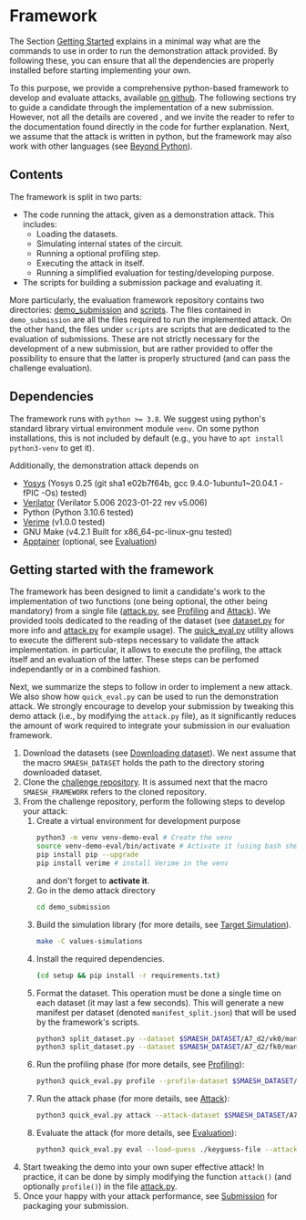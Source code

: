 # Framework
The Section [Getting Started](./getting_started.md) explains in a minimal way
what are the commands to use in order to run the demonstration attack provided.
By following these, you can ensure that all the dependencies are properly
installed before starting implementing your own. 

To this purpose, we provide a comprehensive python-based framework to develop
and evaluate attacks, available [on github](https://github.com/simple-crypto/SMAesH-challenge). The following sections try
to guide a candidate through the implementation of a new submission. However,
not all the details are covered , and we invite the reader to refer to the
documentation found directly in the code for further explanation.  Next, we assume
that the attack is written in python, but the framework may also work with
other languages (see
[Beyond Python](not_python.md)).

## Contents
The framework is split in two parts:

- The code running the attack, given as a demonstration attack.
    This includes:
    * Loading the datasets.
    * Simulating internal states of the circuit.
    * Running a optional profiling step.
    * Executing the attack in itself.
    * Running a simplified evaluation for testing/developing purpose.
- The scripts for building a submission package and evaluating it.

More particularly, the evaluation framework repository contains two
directories:
[demo_submission](https://github.com/simple-crypto/SMAesH-challenge/tree/main/demo_submission)
and
[scripts](https://github.com/simple-crypto/SMAesH-challenge/tree/main/scripts).
The files contained in `demo_submission` are all the files required to run the
implemented attack.  On the other hand, the files under `scripts` are scripts
that are dedicated to the evaluation of submissions. These are not strictly
necessary for the development of a new submission, but are rather provided to
offer the possibility to ensure that the latter is properly structured (and can pass the challenge evaluation).

## Dependencies

The framework runs with `python >= 3.8`. We suggest using python's standard
library virtual environment module `venv`. On some python installations, this
is not included by default (e.g., you have to `apt install python3-venv` to get
it). 

Additionally, the demonstration attack depends on
* [Yosys](https://yosyshq.net/yosys/) (Yosys 0.25 (git sha1 e02b7f64b, gcc 9.4.0-1ubuntu1~20.04.1 -fPIC -Os) tested)
* [Verilator](https://www.veripool.org/verilator/) (Verilator 5.006 2023-01-22 rev v5.006)
* Python (Python 3.10.6 tested)
* [Verime](https://pypi.org/project/verime/) (v1.0.0 tested)
* GNU Make (v4.2.1 Built for x86_64-pc-linux-gnu tested)
* [Apptainer](https://apptainer.org/) (optional, see [Evaluation](./evaluation.md))

## Getting started with the framework

The framework has been designed to limit a candidate's work to the
implementation of two functions (one being optional, the other being mandatory)
from a single file ([attack.py](https://github.com/simple-crypto/SMAesH-challenge/blob/main/demo_submission/attack.py), see [Profiling](profiling.md) and
[Attack](attack.md)). We provided tools dedicated to the reading of the dataset
(see [dataset.py](https://github.com/simple-crypto/SMAesH-challenge/blob/main/demo_submission/dataset.py) for more info and [attack.py](TODO) for example usage).
The [quick_eval.py](https://github.com/simple-crypto/SMAesH-challenge/blob/main/demo_submission/quick_eval.py) utility allows to execute the different sub-steps
necessary to validate the attack implementation. in particular, it allows to
execute the profiling, the attack itself and an evaluation of the latter. These
steps can be perfomed independantly or in a combined fashion. 

Next, we summarize the steps to follow in order to implement a new attack. We
also show how `quick_eval.py` can be used to run the demonstration
attack. We strongly encourage to develop your submission by tweaking this demo
attack (i.e., by modifying the `attack.py` file), as it significantly
reduces the amount of work required to integrate your submission in our evaluation
framework.

1. Download the datasets (see [Downloading
   dataset](getting_started.html#downloading-datasets)). We next assume that
   the macro `SMAESH_DATASET` holds the path to the directory storing
   downloaded dataset.
1. Clone the [challenge repository](https://github.com/simple-crypto/SMAesH-challenge). It is assumed next that the macro
   `SMAESH_FRAMEWORK` refers to the cloned repository.
1. From the challenge repository, perform the following steps to develop your attack:
    1. Create a virtual environment for development purpose
        ```bash
        python3 -m venv venv-demo-eval # Create the venv
        source venv-demo-eval/bin/activate # Activate it (using bash shell)
        pip install pip --upgrade 
        pip install verime # install Verime in the venv
        ```
        and don't forget to **activate it**.
    1. Go in the demo attack directory
        ```bash
        cd demo_submission
        ```
    1. Build the simulation library (for more details, see [Target Simulation](target_simulation.md)). 
        ```bash
        make -C values-simulations 
        ```
    1. Install the required dependencies.
        ```bash
        (cd setup && pip install -r requirements.txt)
        ```
    1. Format the dataset. This operation must be done a single time on each dataset (it may last a few seconds).
        This will generate a new manifest per dataset (denoted `manifest_split.json`) that will be used by the framework's scripts.
        ```bash
        python3 split_dataset.py --dataset $SMAESH_DATASET/A7_d2/vk0/manifest.json 
        python3 split_dataset.py --dataset $SMAESH_DATASET/A7_d2/fk0/manifest.json 
        ```
    1. Run the profiling phase (for more details, see [Profiling](profiling.md)):
        ```bash
        python3 quick_eval.py profile --profile-dataset $SMAESH_DATASET/A7_d2/vk0/manifest_split.json --attack-case A7_d2 --save-profile .
        ```
    1. Run the attack phase (for more details, see [Attack](attack.md)):
        ```bash
        python3 quick_eval.py attack --attack-dataset $SMAESH_DATASET/A7_d2/fk0/manifest_split.json --attack-case A7_d2 --load-profile . --save-guess ./keyguess-file --n-attack-traces 16777216
        ```
    1. Evaluate the attack (for more details, see [Evaluation](evaluation.md)):
        ```bash
        python3 quick_eval.py eval --load-guess ./keyguess-file --attack-case A7_d2 --attack-dataset $SMAESH_DATASET/A7_d2/fk0/manifest_split.json
        ```
1. Start tweaking the demo into your own super effective attack! In practice,
   it can be done by simply modifying the function `attack()` (and optionally
   `profile()`) in the file [attack.py](https://github.com/simple-crypto/SMAesH-challenge/blob/main/demo_submission/attack.py).
1. Once your happy with your attack performance, see [Submission](submission.md) for packaging your submission.

